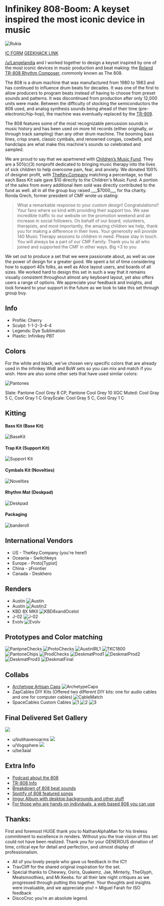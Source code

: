# Infinikey 808-Boom: A keyset inspired the most iconic device in music

![Rukia](https://github.com/AndyDoering/Keyboards/blob/main/808-Boom/images/Rukia.jpeg)

[IC FORM](https://docs.google.com/forms/d/e/1FAIpQLSeRoyXWSYCPGCJr3YPfFe_xvdyoDUvwU1I4chM3-wsihgSFkQ/viewform)
[GEEKHACK LINK](https://geekhack.org/index.php?topic=107740.0)

[/u/Langelandia](https://www.reddit.com/u/Langelandia/) and I worked together to design a keyset inspired by one of the most iconic devices in music production and beat making: the [Roland TR-808 Rhythm Composer](https://en.wikipedia.org/wiki/Roland_TR-808), commonly known as The 808.

The 808 is a drum machine that was manufactured from 1980 to 1983 and has continued to influence drum beats for decades. It was one of the first to allow producers to program beats instead of having to choose from preset sounds and patterns. It was discontinued from production after only 12,000 units were made. Between the difficulty of stocking the semiconductors the 808 used, and analog synthesis sounds being ahead of their time (pre-electronic/hip-hop), the machine was eventually replaced by the [TR-909](https://en.wikipedia.org/wiki/Roland_TR-909).

The 808 features some of the most recognizable percussion sounds in music history and has been used on more hit records (either originally, or through track sampling) than any other drum machine. The booming bass lines, crisp snare, classic cymbals, and renowned congas, cowbells, and handclaps are what make this machine's sounds so celebrated and sampled.

We are proud to say that we apartnered with [Children’s Music Fund](https://www.thecmf.org/). They are a 501(c)(3) nonprofit dedicated to bringing music therapy into the lives of sick children to help overcome pain, fear, and anxiety. We donated 100% of designer profit, with [TheKey.Company](https://thekey.company/) matching a percentage, so that each Bass Kit sale gave $10 directly to the Children's Music Fund. A portion of the sales from every additional item sold was directly contributed to the fund as well. all in all the group buy raised ___$7000___ for tha charity. Ronda Grech, former president of CMF wrote us stating:

> What a remarkable response to your custom design! Congratulations!! Your fans where so kind with providing their support too. We saw incredible traffic to our website on the promotion weekend and an increase in social followers. On behalf of our board, volunteers, therapists, and most importantly, the amazing children we help, thank you for making a difference in their lives. Your generosity will provide 140 Music Therapy sessions to children in need. Please stay in touch. You will always be a part of our CMF Family. Thank you to all who joined and supported the CMF in other ways. Big <3 to you

We set out to produce a set that we were passionate about, as well as use the power of design for a greater good. We spent a lot of time considering how to support 40s folks, as well as Alice layout users, and boards of all sizes. We worked hard to design this set in such a way that it remains visually consistent throughout almost any keyboard layout, yet also offers users a range of options. We appreciate your feedback and insights, and look forward to your support in the future as we look to take this set through group buy.

## Info
- Profile: Cherry
- Sculpt: 1-1-2-3-4-4
- Legends: Dye Sublimation
- Plastic: Infinikey PBT

## Colors
For the white and black, we've chosen very specific colors that are already used in the infinikey WoB and BoW sets so you can mix and match if you wish. Here are also some other sets that have used similar colors:

![Pantones](https://github.com/AndyDoering/Keyboards/blob/main/808-Boom/images/pantones.jpg)

Slate: Pantone Cool Grey 8 CP, Pantone Cool Grey 10 XGC
Muted: Cool Gray 5 C, Cool Gray 1 C
GrayScale: Cool Gray 5 C, Cool Gray 1 C

## Kitting
#### Bass Kit (Base Kit)
![BaseKit](https://github.com/AndyDoering/Keyboards/blob/main/808-Boom/images/basskit.png)
#### Trap Kit (Support Kit)
![Support Kit](https://github.com/AndyDoering/Keyboards/blob/main/808-Boom/images/trapkit.png)
#### Cymbals Kit (Novelties)
![Novelties](https://github.com/AndyDoering/Keyboards/blob/main/808-Boom/images/cymbalskit.png)
#### Rhythm Mat (Deskpad)
![Deskpad](https://github.com/AndyDoering/Keyboards/blob/main/808-Boom/images/deskmat.png)
#### Packaging
![banderoll](https://github.com/AndyDoering/Keyboards/blob/main/808-Boom/images/banderoll.jpeg)

## International Vendors
- US - TheKey.Company (you're here!)
- Oceania - Switchkeys
- Europe - Proto[Typist]
- China - zFrontier
- Canada - Deskhero

## Renders
- Austin
![Austin](https://github.com/AndyDoering/Keyboards/blob/main/808-Boom/images/AustinRender2.png)
- Austin
![Austin2](https://github.com/AndyDoering/Keyboards/blob/main/808-Boom/images/AustinRender.png)
- KBD 8X MKII
![KBD8xandOcelot](https://github.com/AndyDoering/Keyboards/blob/main/808-Boom/images/AustinIRL-2.png)
- J-02
![J-02](https://github.com/AndyDoering/Keyboards/blob/main/808-Boom/images/j-02.png)
- Evolv
![Evolv](https://github.com/AndyDoering/Keyboards/blob/main/808-Boom/images/evolv.jpeg)

## Prototypes and Color matching
![PantpneChecks](https://github.com/AndyDoering/Keyboards/blob/main/808-Boom/images/colorchecks.jpeg)
![ProtoChecks](https://github.com/AndyDoering/Keyboards/blob/main/808-Boom/images/20210416_105646.jpg)
![AustinIRL1](https://github.com/AndyDoering/Keyboards/blob/main/808-Boom/images/IRL-proto.jpeg)
![TKC1800](https://github.com/AndyDoering/Keyboards/blob/main/808-Boom/images/TKC1900.png)
![PantoneChips](https://github.com/AndyDoering/Keyboards/blob/main/808-Boom/images/ColorChips.jpg)
![ProdChecks](https://github.com/AndyDoering/Keyboards/blob/main/808-Boom/images/20210416_105646.jpg)
![DeskmatProd1](https://github.com/AndyDoering/Keyboards/blob/main/808-Boom/images/808_Process_1.png)
![DeskmatProd2](https://github.com/AndyDoering/Keyboards/blob/main/808-Boom/images/808_Process_2.png)
![DeskmatProd3](https://github.com/AndyDoering/Keyboards/blob/main/808-Boom/images/808_Process_3.png)
![DeskmatFinal](https://github.com/AndyDoering/Keyboards/blob/main/808-Boom/images/Final_808-boom_deskmat-1_1024x1024.jpg)

## Collabs
- [Archetype Artisan Caps](https://imgur.com/gallery/qwhm8q4)
![ArchetypeCaps](https://github.com/AndyDoering/Keyboards/blob/main/808-Boom/images/archetype_caps.jpg)
- ZapCables DIY Kits (Offered two different DIY kits: one for audio cables and one for computer cables)
![CableMatch](https://github.com/AndyDoering/Keyboards/blob/main/808-Boom/images/cable-test.jpeg)
- SpaceCables Custom Cables
![1](https://github.com/AndyDoering/Keyboards/blob/main/808-Boom/images/Cable-1.png)
![2](https://github.com/AndyDoering/Keyboards/blob/main/808-Boom/images/cable-2.png)
![3](https://github.com/AndyDoering/Keyboards/blob/main/808-Boom/images/cable-3.png)

## Final Delivered Set Gallery

![](https://github.com/AndyDoering/Keyboards/blob/main/808-Boom/images/20210621_034956.jpg)
- u/butihavenoarms
![](https://github.com/AndyDoering/Keyboards/blob/main/808-Boom/images/u:Vogsphere.jpg)
- u/Vogsphere
![](https://github.com/AndyDoering/Keyboards/blob/main/808-Boom/images/u:be3aial.jpg)
- u/be3aial
![]()
![]()
![]()
![]()
![]()
![]()

## Extra Info
- [Podcast about the 808](https://www.20k.org/episodes/808)
- [TR-808 Info](https://www.roland.com/us/products/rc_tr-808/)
- [Breakdown of 808 beat sounds](https://www.youtube.com/watch?v=E9NJ5ZIT0oc)
- [Spotify of 808 featured songs](https://open.spotify.com/playlist/4YvWA9d21E5kodI2v940bU?si=RSTycMyjSveoYTFl_qE3HA)
- [Imgur Album with desktop backgrounds and other stuff](https://imgur.com/a/G5l2wmD)
- [For those who are hands on individuals, a web based 808 you can use](https://io808.com/)

## Thanks: 
First and foremost HUGE thank you to NathanAlphaMan for his tireless commitment to excellence in renders. Without you the true vision of this set could not have been realized. Thank you for your GENEROUS donation of time, critical eye for detail and perfection, and utmost display of professionalism.
- All of you lovely people who gave us feedback in the IC!!
- TravCliff for the shared original inspiration for the set.
- Special thanks to Chewwy, Osiris, Quakemz, Jae, Minterly, TheGlyph, Meatsmoothies, and Mr.Keebs. for all their late night critiques as we progressed through putting this together. Your thoughts and insights were invaluable, and we appreciate you!
= Miguel Farah for ISO feedback
- DiscoCroc you’re an absolute legend.
